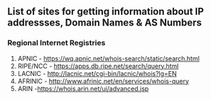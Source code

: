 ## List of sites for getting information about IP addressses, Domain Names & AS Numbers 

### Regional Internet Registries 
1. APNIC - https://wq.apnic.net/whois-search/static/search.html
2. RIPE/NCC - https://apps.db.ripe.net/search/query.html
3. LACNIC - http://lacnic.net/cgi-bin/lacnic/whois?lg=EN
4. AFRINIC -  http://www.afrinic.net/en/services/whois-query
5. ARIN -https://whois.arin.net/ui/advanced.jsp
